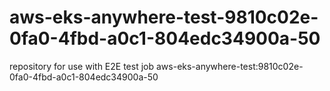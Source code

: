 # aws-eks-anywhere-test-9810c02e-0fa0-4fbd-a0c1-804edc34900a-50
repository for use with E2E test job aws-eks-anywhere-test:9810c02e-0fa0-4fbd-a0c1-804edc34900a-50
